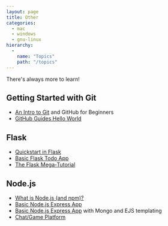 ```yaml
---
layout: page
title: Other
categories:
  - mac
  - windows
  - gnu-linux
hierarchy:
  -
    name: "Topics"
    path: "/topics"
---
```


There's always more to learn!

## Getting Started with Git

- [An Intro to Git][git1] and GitHub for Beginners
- [GitHub Guides Hello World][git2]

## Flask

- [Quickstart in Flask][flask1]
- [Basic Flask Todo App][flask2]
- [The Flask Mega-Tutorial][flask3]

## Node.js

- [What is Node.js (and npm)?][node1]
- [Basic Node.js Express App][node2]
- [Basic Node.js Express App][node3] with Mongo and EJS templating
- [Chat/Game Platform][node4]

[git1]:https://product.hubspot.com/blog/git-and-github-tutorial-for-beginners
[git2]:https://guides.github.com/activities/hello-world/
[flask1]:http://flask.pocoo.org/docs/1.0/quickstart/
[flask2]: https://projynnie.wordpress.com/2017/06/05/flask-todo-app-tutorial-p1-hello-world/
[flask3]: https://blog.miguelgrinberg.com/post/the-flask-mega-tutorial-part-i-hello-world
[node1]: https://medium.freecodecamp.org/what-exactly-is-node-js-ae36e97449f5
[node2]: https://www.tutorialspoint.com/nodejs/nodejs_express_framework.htm
[node3]:https://appdividend.com/2018/02/03/node-js-express-tutorial-beginners-2018/
[node4]:https://github.com/jynnie/onionvale/blob/master/documentation.md